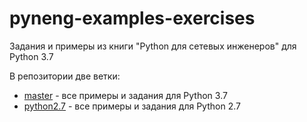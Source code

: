 # pyneng-examples-exercises

Задания и примеры из книги "Python для сетевых инженеров" для Python 3.7

В репозитории две ветки:

* [master](https://github.com/natenka/pyneng-examples-exercises/) - все примеры и задания для Python 3.7
* [python2.7](https://github.com/natenka/pyneng-examples-exercises/tree/python2.7) - все примеры и задания для Python 2.7

